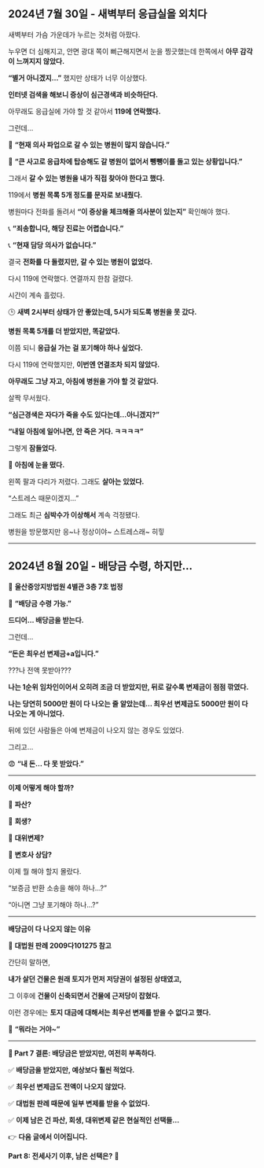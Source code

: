 ## **2024년 7월 30일 - 새벽부터 응급실을 외치다**

  

새벽부터 가슴 가운데가 누르는 것처럼 아팠다.

  

누우면 더 심해지고, 안면 광대 쪽이 뻐근해지면서 눈을 찡긋했는데 한쪽에서 **아무 감각이 느껴지지 않았다.**

  

**“별거 아니겠지…”** 했지만 상태가 너무 이상했다.

  

**인터넷 검색을 해보니 증상이 심근경색과 비슷하단다.**

  

아무래도 응급실에 가야 할 것 같아서 **119에 연락했다.**

  

그런데…

  

📢 **“현재 의사 파업으로 갈 수 있는 병원이 많지 않습니다.”**

  

📢 **“큰 사고로 응급차에 탑승해도 갈 병원이 없어서 뺑뺑이를 돌고 있는 상황입니다.”**

  

그래서 **갈 수 있는 병원을 내가 직접 찾아야 한다고 했다.**

  

119에서 **병원 목록 5개 정도를 문자로 보내줬다.**

  

병원마다 전화를 돌려서 **“이 증상을 체크해줄 의사분이 있는지”** 확인해야 했다.

  

📞 **“죄송합니다, 해당 진료는 어렵습니다.”**

  

📞 **“현재 담당 의사가 없습니다.”**



결국 **전화를 다 돌렸지만, 갈 수 있는 병원이 없었다.**

  

다시 119에 연락했다. 연결까지 한참 걸렸다.

  

시간이 계속 흘렀다.

  

🕒 **새벽 2시부터 상태가 안 좋았는데, 5시가 되도록 병원을 못 갔다.**

  

**병원 목록 5개를 더 받았지만, 똑같았다.**
  

이쯤 되니 **응급실 가는 걸 포기해야 하나 싶었다.**

  

다시 119에 연락했지만, **이번엔 연결조차 되지 않았다.**

  

**아무래도 그냥 자고, 아침에 병원을 가야 할 것 같았다.**

  

살짝 무서웠다.

  

**“심근경색은 자다가 죽을 수도 있다는데…아니겠지?”**

  

**“내일 아침에 일어나면, 안 죽은 거다. ㅋㅋㅋㅋ”**

  

그렇게 **잠들었다.**

  

🛌 **아침에 눈을 떴다.**

  

왼쪽 팔과 다리가 저렸다. 그래도 **살아는 있었다.**

  

“스트레스 때문이겠지…”

  

그래도 최근 **심박수가 이상해서** 계속 걱정됐다.



병원을 방문했지만 응~나 정상이야~ 스트레스래~ 히힣

---

## **2024년 8월 20일 - 배당금 수령, 하지만…**

  

📍 **울산중앙지방법원 4별관 3층 7호 법정**

  

📩 **“배당금 수령 가능.”**

  

**드디어… 배당금을 받는다.**

  

그런데…

  

**“돈은 최우선 변제금+a입니다.”**

  

???나 전액 못받아???

  
  
**나는 1순위 임차인이어서 오히려 조금 더 받았지만, 뒤로 갈수록 변제금이 점점 깎였다.**

**나는 당연히 5000만 원이 다 나오는 줄 알았는데… 최우선 변제금도 5000만 원이 다 나오는 게 아니었다.**


  

뒤에 있던 사람들은 아예 변제금이 나오지 않는 경우도 있었다.

  

그리고…

  

😨 **“내 돈… 다 못 받았다.”**

---

**이제 어떻게 해야 할까?**

  

🔹 **파산?**

  

🔹 **회생?**

  

🔹 **대위변제?**

  

🔹 **변호사 상담?**

  

이제 뭘 해야 할지 몰랐다.

  

“보증금 반환 소송을 해야 하나…?”

  

“아니면 그냥 포기해야 하나…?”

---

**배당금이 다 나오지 않는 이유**

  

📌 **대법원 판례 2009다101275 참고**

  

간단히 말하면,

  

**내가 살던 건물은 원래 토지가 먼저 저당권이 설정된 상태였고,**

  

그 이후에 **건물이 신축되면서 건물에 근저당이 잡혔다.**

  

이런 경우에는 **토지 대금에 대해서는 최우선 변제를 받을 수 없다고 했다.**

  

🤯 **“뭐라는 거야~”**

---

**📌 Part 7 결론: 배당금은 받았지만, 여전히 부족하다.**

  

✅ **배당금을 받았지만, 예상보다 훨씬 적었다.**

  

✅ **최우선 변제금도 전액이 나오지 않았다.**

  

✅ **대법원 판례 때문에 일부 변제를 받을 수 없었다.**

  

✅ **이제 남은 건 파산, 회생, 대위변제 같은 현실적인 선택들…**

  

👉 **다음 글에서 이어집니다.**

  

**Part 8: 전세사기 이후, 남은 선택은?** 🚧